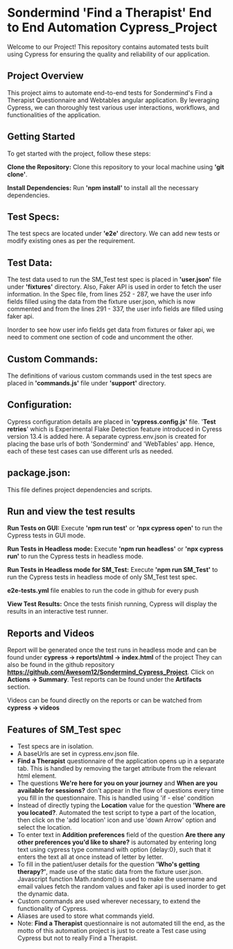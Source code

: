 # Sondermind 'Find a Therapist' End to End Automation Cypress_Project
Welcome to our Project! This repository contains automated tests built using Cypress for ensuring the quality and reliability of our application.

## Project Overview
This project aims to automate end-to-end tests for Sondermind's Find a Therapist Questionnaire and Webtables angular application. By leveraging Cypress, we can thoroughly test various user interactions, workflows, and functionalities of the application.

## Getting Started
To get started with the project, follow these steps:

**Clone the Repository:**  Clone this repository to your local machine using **'git clone'**.

**Install Dependencies:** Run **'npm install'** to install all the necessary dependencies.

## Test Specs:
The test specs are located under **'e2e'** directory. We can add new tests or modify existing ones as per the requirement.

## Test Data:
The test data used to run the SM_Test test spec is placed in **'user.json'** file under **'fixtures'** directory.
Also, Faker API is used in order to fetch the user information.
In the Spec file, from lines 252 - 287, we have the user info fields filled using the data from the fixture user.json, which is now commented and
from the lines 291 - 337, the user info fields are filled using faker api. 

Inorder to see how user info fields get data from fixtures or faker api, we need to comment one section of code and uncomment the other.

## Custom Commands:
The definitions of various custom commands used in the test specs are placed in **'commands.js'** file under **'support'** directory.

## Configuration:
Cypress configuration details are placed in **'cypress.config.js'** file. '**Test retries**' which is Experimental Flake Detection feature introduced in Cyress version 13.4 is added here.
A separate cypress.env.json is created for placing the base urls of both 'Sondermind' and 'WebTables' app. Hence, each of these test cases can use different urls as needed.

## package.json:
This file defines project dependencies and scripts.

## Run and view the test results

**Run Tests on GUI:** Execute **'npm run test'** or **'npx cypress open'** to run the Cypress tests in GUI mode.

**Run Tests in Headless mode:** Execute **'npm run headless'** or **'npx cypress run'** to run the Cypress tests in headless mode.

**Run Tests in Headless mode for SM_Test:** Execute **'npm run SM_Test'** to run the Cypress tests in headless mode of only SM_Test test spec.

**e2e-tests.yml** file enables to run the code in github for every push

**View Test Results:** Once the tests finish running, Cypress will display the results in an interactive test runner.

## Reports and Videos
Report will be generated once the test runs in headless mode and can be found under **cypress -> reports\html -> index.html** of the project
They can also be found in the github repository **https://github.com/Awesom12/Sondermind_Cypress_Project**. Click on **Actions -> Summary**. Test reports can be found under the **Artifacts** section.

Videos can be found directly on the reports or can be watched from **cypress -> videos**

## Features of SM_Test spec

- Test specs are in isolation.
- A baseUrls are set in cypress.env.json file.
- **Find a Therapist** questionnaire of the application opens up in a separate tab. This is handled by removing the target attribute from the relevant html element.
- The questions **We're here for you on your journey** and **When are you available for sessions?** don't appear in the flow of questions every time you fill in the questionnaire. This is handled using 'if - else' condition
- Instead of directly typing the **Location** value for the question **'Where are you located?**. Automated the test script to type a part of the location, then click on the 'add location' icon and use 'down Arrow' option and select the location.
- To enter text in **Addition preferences** field of the question **Are there any other preferences you'd like to share?** is automated by entering long text using cypress type command with option {delay:0}, such that it enters the text all at once     instead of letter by letter.
- To fill in the patient/user details for the question **'Who's getting therapy?'**, made use of the static data from the fixture user.json. Javascript function Math.random() is used to make the username and email values fetch the random values and faker api is used inorder to get the dynamic data.
- Custom commands are used wherever necessary, to extend the functionality of Cypress.
- Aliases are used to store what commands yield.
- Note: **Find a Therapist** questionnaire is not automated till the end, as the motto of this automation project is just to create a Test case using Cypress but not to really Find a Therapist.